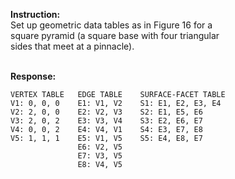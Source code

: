 **Instruction:** <br>
Set up geometric data tables as in Figure 16 for a <br>
square pyramid (a square base with four triangular <br>
sides that meet at a pinnacle). <br>
<br>

**Response:**
```
VERTEX TABLE   EDGE TABLE    SURFACE-FACET TABLE
V1: 0, 0, 0    E1: V1, V2    S1: E1, E2, E3, E4
V2: 2, 0, 0    E2: V2, V3    S2: E1, E5, E6
V3: 2, 0, 2    E3: V3, V4    S3: E2, E6, E7
V4: 0, 0, 2    E4: V4, V1    S4: E3, E7, E8
V5: 1, 1, 1    E5: V1, V5    S5: E4, E8, E7
               E6: V2, V5
               E7: V3, V5
               E8: V4, V5
```